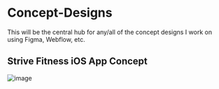 # Concept-Designs
This will be the central hub for any/all of the concept designs I work on using Figma, Webflow, etc.
## Strive Fitness iOS App Concept
![image](https://github.com/user-attachments/assets/d221c5a3-eec0-41e6-b565-2bb40bbf52b6)
